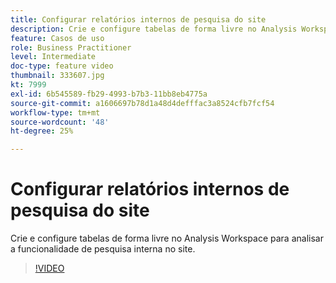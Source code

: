 ```yaml
---
title: Configurar relatórios internos de pesquisa do site
description: Crie e configure tabelas de forma livre no Analysis Workspace para analisar a funcionalidade de pesquisa interna no site.
feature: Casos de uso
role: Business Practitioner
level: Intermediate
doc-type: feature video
thumbnail: 333607.jpg
kt: 7999
exl-id: 6b545589-fb29-4993-b7b3-11bb8eb4775a
source-git-commit: a1606697b78d1a48d4defffac3a8524cfb7fcf54
workflow-type: tm+mt
source-wordcount: '48'
ht-degree: 25%

---
```


# Configurar relatórios internos de pesquisa do site

Crie e configure tabelas de forma livre no Analysis Workspace para analisar a funcionalidade de pesquisa interna no site.

>[!VIDEO](https://video.tv.adobe.com/v/333607/?quality=12&learn=on)
